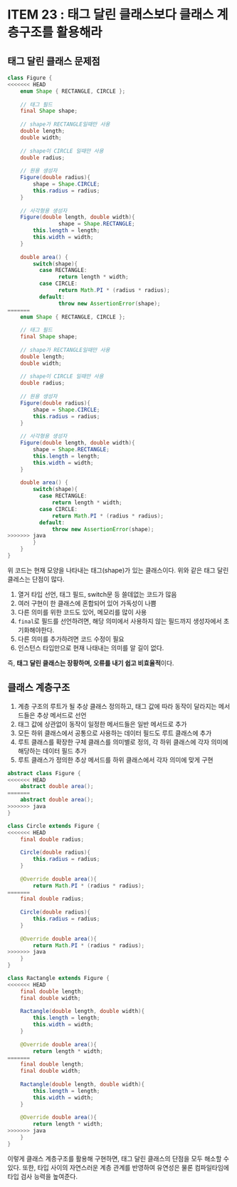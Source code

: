 # ITEM 23 : 태그 달린 클래스보다 클래스 계층구조를 활용해라

## 태그 달린 클래스 문제점

```java
class Figure {
<<<<<<< HEAD
  	enum Shape { RECTANGLE, CIRCLE };
  
  	// 태그 필드 
  	final Shape shape;
  
  	// shape가 RECTANGLE일때만 사용
  	double length;
  	double width;
  
  	// shape이 CIRCLE 일때만 사용
  	double radius;
  
  	// 원용 생성자
  	Figure(double radius){
      	shape = Shape.CIRCLE;
      	this.radius = radius;
    }
  	
  	// 사각형용 생성자
  	Figure(double length, double width){
				shape = Shape.RECTANGLE;
      	this.length = length;
      	this.width = width;
    }
  
  	double area() {
      	switch(shape){
          case RECTANGLE:
            	return length * width;
          case CIRCLE:
            	return Math.PI * (radius * radius);
          default:
            	throw new AssertionError(shape);
=======
    enum Shape { RECTANGLE, CIRCLE };
  
    // 태그 필드 
    final Shape shape;
  
    // shape가 RECTANGLE일때만 사용
    double length;
    double width;
  
    // shape이 CIRCLE 일때만 사용
    double radius;
  
    // 원용 생성자
    Figure(double radius){
        shape = Shape.CIRCLE;
        this.radius = radius;
    }
    
    // 사각형용 생성자
    Figure(double length, double width){
        shape = Shape.RECTANGLE;
        this.length = length;
        this.width = width;
    }
  
    double area() {
        switch(shape){
          case RECTANGLE:
              return length * width;
          case CIRCLE:
              return Math.PI * (radius * radius);
          default:
              throw new AssertionError(shape);
>>>>>>> java
        }
    }
}
```

위 코드는 현재 모양을 나타내는 태그(shape)가 있는 클래스이다. 위와 같은 태그 달린 클레스는 단점이 많다.

1. 열거 타입 선언, 태그 필드, switch문 등 쓸데없는 코드가 많음
2. 여러 구현이 한 클래스에 혼합되어 있어 가독성이 나쁨
3. 다른 의미를 위한 코드도 있어, 메모리를 많이 사용
4. `final`로 필드를 선언하려면, 해당 의미에서 사용하지 않는 필드까지 생성자에서 초기화해야한다.
5. 다른 의미를 추가하려면 코드 수정이 필요
6. 인스턴스 타입만으로 현재 나태내는 의미를 알 길이 없다.

즉, **태그 달린 클래스는 장황하며, 오류를 내기 쉽고 비효율적**이다.

## 클래스 계층구조

1. 계층 구조의 루트가 될 추상 클래스 정의하고, 태그 값에 따라 동작이 달라지는 메서드들은 추상 메서드로 선언
2. 태그 값에 상관없이 동작이 일정한 메서드들은 일반 메서드로 추가
3. 모든 하위 클래스에서 공통으로 사용하는 데이터 필드도 루트 클래스에 추가
4. 루트 클래스를 확장한 구체 클래스를 의미별로 정의, 각 하위 클래스에 각자 의미에 해당하는 데이터 필드 추가
5. 루트 클래스가 정의한 추상 메서드를 하위 클래스에서 각자 의미에 맞게 구현

```java
abstract class Figure {
<<<<<<< HEAD
  	abstract double area();
=======
    abstract double area();
>>>>>>> java
}
```

```java
class Circle extends Figure {
<<<<<<< HEAD
  	final double radius;
  	
  	Circle(double radius){
      	this.radius = radius;
    }
  
  	@Override double area(){
      	return Math.PI * (radius * radius);
=======
    final double radius;
    
    Circle(double radius){
        this.radius = radius;
    }
  
    @Override double area(){
        return Math.PI * (radius * radius);
>>>>>>> java
    }
}
```

```java
class Ractangle extends Figure {
<<<<<<< HEAD
  	final double length;
  	final double width;
  	
  	Ractangle(double length, double width){
      	this.length = length;
      	this.width = width;
    }
  
  	@Override double area(){
      	return length * width;
=======
    final double length;
    final double width;
    
    Ractangle(double length, double width){
        this.length = length;
        this.width = width;
    }
  
    @Override double area(){
        return length * width;
>>>>>>> java
    }
}
```

이렇게 클래스 계층구조를 활용해 구현하면, 태그 달린 클래스의 단점을 모두 해소할 수 있다. 또한, 타입 사이의 자연스러운 계층 관계를 반영하여 유연성은 물론 컴파일타임에 타입 검사 능력을 높여준다.